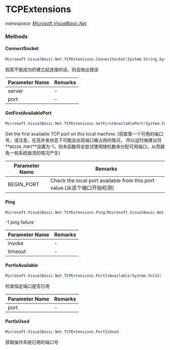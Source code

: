 ﻿# TCPExtensions
_namespace: <a href="#" onClick="load('/docs/Microsoft.VisualBasic.Net/index.md')">Microsoft.VisualBasic.Net</a>_





### Methods

#### ConnectSocket
```csharp
Microsoft.VisualBasic.Net.TCPExtensions.ConnectSocket(System.String,System.Int32)
```
假若不能成功的建立起连接的话，则会抛出错误

|Parameter Name|Remarks|
|--------------|-------|
|server|-|
|port|-|


#### GetFirstAvailablePort
```csharp
Microsoft.VisualBasic.Net.TCPExtensions.GetFirstAvailablePort(System.Int32)
```
Get the first available TCP port on this local machine.
 (获取第一个可用的端口号，请注意，在高并发状态下可能会出现端口被占用的情况，
 所以这时候建议将**`BEGIN_PORT`**设置为-1，则本函数将会尝试使用随机数来分配可用端口，从而避免一些系统崩溃的情况产生)

|Parameter Name|Remarks|
|--------------|-------|
|BEGIN_PORT|Check the local port available from this port value.(从这个端口开始检测)|


#### Ping
```csharp
Microsoft.VisualBasic.Net.TCPExtensions.Ping(Microsoft.VisualBasic.Net.AsynInvoke,System.Int32)
```
-1 ping failure

|Parameter Name|Remarks|
|--------------|-------|
|invoke|-|
|timeout|-|


#### PortIsAvailable
```csharp
Microsoft.VisualBasic.Net.TCPExtensions.PortIsAvailable(System.Int32)
```
检查指定端口是否已用

|Parameter Name|Remarks|
|--------------|-------|
|port|-|


#### PortIsUsed
```csharp
Microsoft.VisualBasic.Net.TCPExtensions.PortIsUsed
```
获取操作系统已用的端口号


